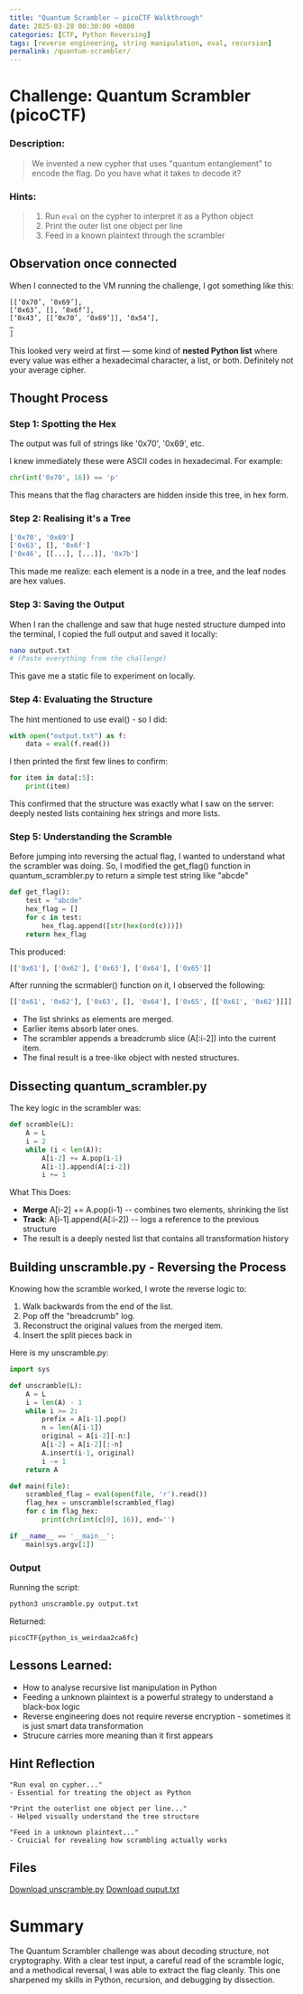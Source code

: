 ```yaml
---
title: "Quantum Scrambler – picoCTF Walkthrough"
date: 2025-03-28 00:30:00 +0800
categories: [CTF, Python Reversing]
tags: [reverse engineering, string manipulation, eval, recursion]
permalink: /quantum-scrambler/
---
```


# Challenge: Quantum Scrambler (picoCTF)

### **Description**:  
> We invented a new cypher that uses "quantum entanglement" to encode the flag. Do you have what it takes to decode it?

### **Hints**:
> 1. Run `eval` on the cypher to interpret it as a Python object  
> 2. Print the outer list one object per line  
> 3. Feed in a known plaintext through the scrambler


## Observation once connected

When I connected to the VM running the challenge, I got something like this:
```
[[‘0x70’, ‘0x69’],
[‘0x63’, [], ‘0x6f’],
[‘0x43’, [[‘0x70’, ‘0x69’]], ‘0x54’],
…
]
```
This looked very weird at first — some kind of **nested Python list** where every value was either a hexadecimal character, a list, or both. Definitely not your average cipher.

## Thought Process

### Step 1: Spotting the Hex

The output was full of strings like '0x70', '0x69', etc.

I knew immediately these were ASCII codes in hexadecimal. For example:

```python
chr(int('0x70', 16)) == 'p'
```
This means that the flag characters are hidden inside this tree, in hex form.

### Step 2: Realising it's a Tree
```python
['0x70', '0x69']
['0x63', [], '0x6f']
['0x46', [[...], [...]], '0x7b']
```
This made me realize: each element is a node in a tree, and the leaf nodes are hex values.

### Step 3: Saving the Output
When I ran the challenge and saw that huge nested structure dumped into the terminal, I copied the full output and saved it locally:
```bash
nano output.txt
# (Paste everything from the challenge)
```
This gave me a static file to experiment on locally.

### Step 4: Evaluating the Structure
The hint mentioned to use eval() - so I did:
```python
with open("output.txt") as f:
    data = eval(f.read())
```

I then printed the first few lines to confirm:
```python
for item in data[:5]:
    print(item)
```

This confirmed that the structure was exactly what I saw on the server: deeply nested lists containing hex strings and more lists.

### Step 5: Understanding the Scramble
Before jumping into reversing the actual flag, I wanted to understand what the scrambler was doing. So, I modified the get_flag() function in quantum_scrambler.py to return a simple test string like "abcde"

```python
def get_flag():
    test = "abcde"
    hex_flag = []
    for c in test:
        hex_flag.append([str(hex(ord(c)))])
    return hex_flag
```

This produced:
```python
[['0x61'], ['0x62'], ['0x63'], ['0x64'], ['0x65']]
```

After running the scrmabler() function on it, I observed the following:
```python
[['0x61', '0x62'], ['0x63', [], '0x64'], ['0x65', [['0x61', '0x62']]]]
```
- The list shrinks as elements are merged.
- Earlier items absorb later ones.
- The scrambler appends a breadcrumb slice (A[:i-2]) into the current item.
- The final result is a tree-like object with nested structures.

## Dissecting quantum_scrambler.py
The key logic in the scrambler was:
```python
def scramble(L):
    A = L
    i = 2
    while (i < len(A)):
        A[i-2] += A.pop(i-1)
        A[i-1].append(A[:i-2])
        i += 1
```
What This Does:
- **Merge** A[i-2] += A.pop(i-1) -- combines two elements, shrinking the list
- **Track**: A[i-1].append(A[:i-2]) -- logs a reference to the previous structure
- The result is a deeply nested list that contains all transformation history

## Building unscramble.py - Reversing the Process
Knowing how the scramble worked, I wrote the reverse logic to:
1. Walk backwards from the end of the list.
2. Pop off the "breadcrumb" log.
3. Reconstruct the original values from the merged item.
4. Insert the split pieces back in

Here is my unscramble.py:
```python
import sys

def unscramble(L):
    A = L
    i = len(A) - 1
    while i >= 2:
        prefix = A[i-1].pop()
        n = len(A[i-1])
        original = A[i-2][-n:]
        A[i-2] = A[i-2][:-n]
        A.insert(i-1, original)
        i -= 1
    return A

def main(file):
    scrambled_flag = eval(open(file, 'r').read())
    flag_hex = unscramble(scrambled_flag)
    for c in flag_hex:
        print(chr(int(c[0], 16)), end='')

if __name__ == '__main__':
    main(sys.argv[1])
```

### Output
Running the script:
```bash
python3 unscramble.py output.txt
```

Returned:
```
picoCTF{python_is_weirdaa2ca6fc}
```

## Lessons Learned:
- How to analyse recursive list manipulation in Python
- Feeding a unknown plaintext is a powerful strategy to understand a black-box logic
- Reverse engineering does not require reverse encryption - sometimes it is just smart data transformation
- Strucure carries more meaning than it first appears

## Hint Reflection
    "Run eval on cypher..."
    - Essential for treating the object as Python

    "Print the outerlist one object per line..."
    - Helped visually understand the tree structure

    "Feed in a unknown plaintext..."
    - Cruicial for revealing how scrambling actually works

## Files
[Download unscramble.py](https://github.com/leeannn01/cyber-portfolio/blob/main/projects/ctf-challenges/picoCTF/quantum-scrambler/unscramble.py)
[Download ouput.txt](https://github.com/leeannn01/cyber-portfolio/blob/main/projects/ctf-challenges/picoCTF/quantum-scrambler/output.txt)

# Summary
The Quantum Scrambler challenge was about decoding structure, not cryptography. With a clear test input, a careful read of the scramble logic, and a methodical reversal, I was able to extract the flag cleanly. This one sharpened my skills in Python, recursion, and debugging by dissection.